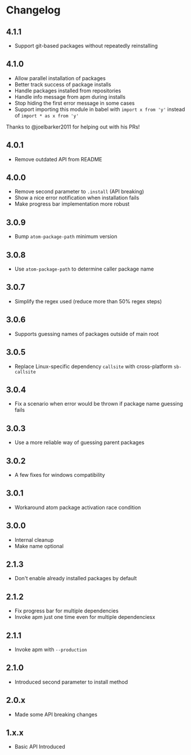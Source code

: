 # Changelog

## 4.1.1

*   Support git-based packages without repeatedly reinstalling

## 4.1.0

*   Allow parallel installation of packages
*   Better track success of package installs
*   Handle packages installed from repositories
*   Handle info message from apm during installs
*   Stop hiding the first error message in some cases
*   Support importing this module in babel with `import x from 'y'` instead of `import * as x from 'y'`

Thanks to @joelbarker2011 for helping out with his PRs!

## 4.0.1

*   Remove outdated API from README

## 4.0.0

*   Remove second parameter to `.install` (API breaking)
*   Show a nice error notification when installation fails
*   Make progress bar implementation more robust

## 3.0.9

*   Bump `atom-package-path` minimum version

## 3.0.8

*   Use `atom-package-path` to determine caller package name

## 3.0.7

*   Simplify the regex used (reduce more than 50% regex steps)

## 3.0.6

*   Supports guessing names of packages outside of main root

## 3.0.5

*   Replace Linux-specific dependency `callsite` with cross-platform
    `sb-callsite`

## 3.0.4

*   Fix a scenario when error would be thrown if package name guessing fails

## 3.0.3

*   Use a more reliable way of guessing parent packages

## 3.0.2

*   A few fixes for windows compatibility

## 3.0.1

*   Workaround atom package activation race condition

## 3.0.0

*   Internal cleanup
*   Make name optional

## 2.1.3

*   Don't enable already installed packages by default

## 2.1.2

*   Fix progress bar for multiple dependencies
*   Invoke apm just one time even for multiple dependenciesx

## 2.1.1

*   Invoke apm with `--production`

## 2.1.0

*   Introduced second parameter to install method

## 2.0.x

*   Made some API breaking changes

## 1.x.x

*   Basic API Introduced
